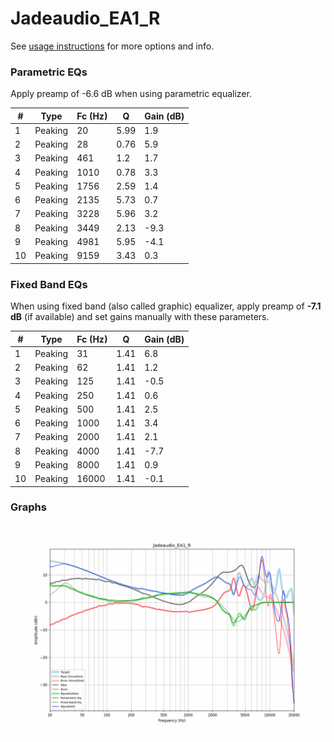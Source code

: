 # Jadeaudio_EA1_R
See [usage instructions](https://github.com/jaakkopasanen/AutoEq#usage) for more options and info.

### Parametric EQs
Apply preamp of -6.6 dB when using parametric equalizer.

|   # | Type    |   Fc (Hz) |    Q |   Gain (dB) |
|-----|---------|-----------|------|-------------|
|   1 | Peaking |        20 | 5.99 |         1.9 |
|   2 | Peaking |        28 | 0.76 |         5.9 |
|   3 | Peaking |       461 | 1.2  |         1.7 |
|   4 | Peaking |      1010 | 0.78 |         3.3 |
|   5 | Peaking |      1756 | 2.59 |         1.4 |
|   6 | Peaking |      2135 | 5.73 |         0.7 |
|   7 | Peaking |      3228 | 5.96 |         3.2 |
|   8 | Peaking |      3449 | 2.13 |        -9.3 |
|   9 | Peaking |      4981 | 5.95 |        -4.1 |
|  10 | Peaking |      9159 | 3.43 |         0.3 |

### Fixed Band EQs
When using fixed band (also called graphic) equalizer, apply preamp of **-7.1 dB** (if available) and set gains manually with these parameters.

|   # | Type    |   Fc (Hz) |    Q |   Gain (dB) |
|-----|---------|-----------|------|-------------|
|   1 | Peaking |        31 | 1.41 |         6.8 |
|   2 | Peaking |        62 | 1.41 |         1.2 |
|   3 | Peaking |       125 | 1.41 |        -0.5 |
|   4 | Peaking |       250 | 1.41 |         0.6 |
|   5 | Peaking |       500 | 1.41 |         2.5 |
|   6 | Peaking |      1000 | 1.41 |         3.4 |
|   7 | Peaking |      2000 | 1.41 |         2.1 |
|   8 | Peaking |      4000 | 1.41 |        -7.7 |
|   9 | Peaking |      8000 | 1.41 |         0.9 |
|  10 | Peaking |     16000 | 1.41 |        -0.1 |

### Graphs
![](./Jadeaudio_EA1_R.png)
